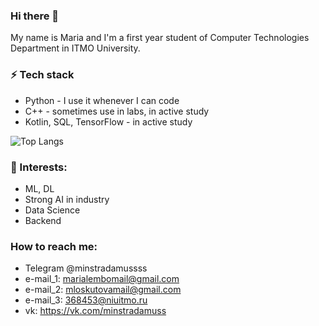 ### Hi there 👋
My name is Maria and I'm a first year student of Computer Technologies Department in ITMO University.


### ⚡ Tech stack
* Python - I use it whenever I can code
* C++ - sometimes use in labs, in active study
* Kotlin, SQL, TensorFlow - in active study


![Top Langs](https://github-readme-stats.vercel.app/api/top-langs/?username=myusername&theme=tokyonight)


### 🌱 Interests:
- ML, DL
- Strong AI in industry
- Data Science
- Backend

### How to reach me: 
* Telegram @minstradamussss
* e-mail_1: marialembomail@gmail.com
* e-mail_2: mloskutovamail@gmail.com
* e-mail_3: 368453@niuitmo.ru
* vk: https://vk.com/minstradamuss

